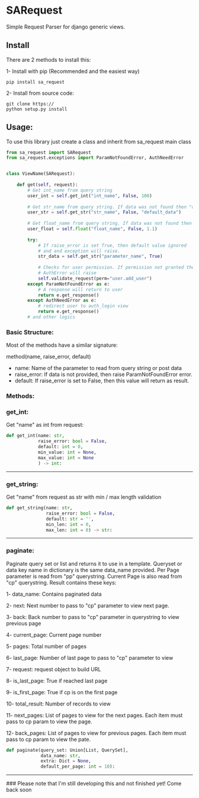 # SARequest
Simple Request Parser for django generic views.

## Install
There are 2 methods to install this:

1- Install with pip (Recommended and the easiest way)
```
pip install sa_request
```

2- Install from source code:
```
git clone https://
python setup.py install
```

## Usage:
To use this library just create a class and inherit from sa_request main class

```python
from sa_request import SARequest
from sa_request.exceptions import ParamNotFoundError, AuthNeedError


class ViewName(SARequest):
    
    def get(self, request):
        # Get int_name from query string
        user_int = self.get_int("int_name", False, 100)
        
        # Get str_name from query string. If data was not found then "default_data" will return
        user_str = self.get_str("str_name", False, "default_data")
        
        # Get float_name from query string. If data was not found then 1.1 will return
        user_float = self.float("float_name", False, 1.1)
        
        try:
            # If raise_error is set True, then default value ignored
            # and and exception will raise.
            str_data = self.get_str("parameter_name", True)
            
            # Checks for user permission. If permission not granted then
            # AuthError will raise
            self.validate_request(perm="user.add_user")
        except ParamNotFoundError as e:
            # A response will return to user
            return e.get_response()
        except AuthNeedError as e:
            # redirect user to auth_login view
            return e.get_response()
        # and other logics
```

### Basic Structure:
Most of the methods have a similar signature:

method(name, raise_error, default)

<ul>
<li>
name: Name of the parameter to read from query string or post data
</li>
<li>
raise_error: If data is not provided, then raise ParamNotFoundError error.
</li>
<li>default: If raise_error is set to False, then this value will return as result. </li>
</ul>

### Methods:

### get_int:
Get "name" as int from request:
```python
def get_int(name: str, 
            raise_error: bool = False,
            default: int = 0,
            min_value: int = None,
            max_value: int = None
            ) -> int:

```
<hr/>

### get_string:
Get "name" from request as str with min / max length validation
```python
def get_string(name: str,
               raise_error: bool = False,
               default: str = '',
               min_len: int = 0,
               max_len: int = 0) -> str:
```
<hr/>

### paginate:
Paginate query set or list and returns it to use in a template. Queryset or data key name in dictionary is
the same data_name provided. Per Page parameter is read from "pp" querystring. Current Page is also
read from "cp" querystring.
Result contains these keys:

1- data_name: Contains paginated data

2- next: Next number to pass to "cp" parameter to view next page.

3- back: Back number to pass to "cp" parameter in querystring to view previous page

4- current_page: Current page number

5- pages: Total number of pages

6- last_page: Number of last page to pass to "cp" parameter to view

7- request: request object to build URL

8- is_last_page: True if reached last page

9- is_first_page: True if cp is on the first page

10- total_result: Number of records to view

11- next_pages: List of pages to view for the next pages. Each item must pass to cp param to view the page.

12- back_pages: List of pages to view for previous pages. Each item must pass to cp param to view the pate.


```python
def paginate(query_set: Union[List, QuerySet],
             data_name: str,
             extra: Dict = None,
             default_per_page: int = 10):
```
<hr/>
###
Please note that I'm still developing this and not finished yet!
Come back soon
